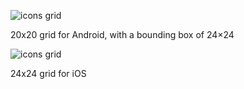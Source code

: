 ![icons grid](../images/icons/icon-grid-20.svg)

<figcaption>20x20 grid for Android, with a bounding box of 24×24</figcaption>

![icons grid](../images/icons/icon-grid-24.svg)

<figcaption>24x24 grid for iOS</figcaption>
